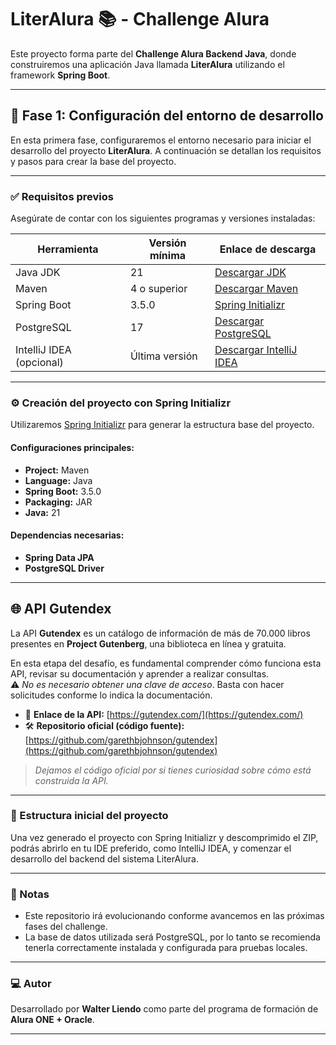 # LiterAlura 📚 - Challenge Alura

Este proyecto forma parte del **Challenge Alura Backend Java**, donde construiremos una aplicación Java llamada **LiterAlura** utilizando el framework **Spring Boot**.

---

## 🚀 Fase 1: Configuración del entorno de desarrollo

En esta primera fase, configuraremos el entorno necesario para iniciar el desarrollo del proyecto **LiterAlura**. A continuación se detallan los requisitos y pasos para crear la base del proyecto.

---

### ✅ Requisitos previos

Asegúrate de contar con los siguientes programas y versiones instaladas:

| Herramienta          | Versión mínima | Enlace de descarga                                |
|----------------------|----------------|---------------------------------------------------|
| Java JDK             | 21             | [Descargar JDK](https://www.oracle.com/java/technologies/javase/jdk21-archive-downloads.html) |
| Maven                | 4 o superior   | [Descargar Maven](https://maven.apache.org/download.cgi) |
| Spring Boot          | 3.5.0          | [Spring Initializr](https://start.spring.io/)     |
| PostgreSQL           | 17  | [Descargar PostgreSQL](https://www.postgresql.org/download/) |
| IntelliJ IDEA (opcional) | Última versión | [Descargar IntelliJ IDEA](https://www.jetbrains.com/es-es/idea/download/?section=windows) |

---

### ⚙️ Creación del proyecto con Spring Initializr

Utilizaremos [Spring Initializr](https://start.spring.io/) para generar la estructura base del proyecto.

#### Configuraciones principales:

- **Project:** Maven
- **Language:** Java
- **Spring Boot:** 3.5.0
- **Packaging:** JAR
- **Java:** 21

#### Dependencias necesarias:

- **Spring Data JPA**
- **PostgreSQL Driver**

---

## 🌐 API Gutendex

La API **Gutendex** es un catálogo de información de más de 70.000 libros presentes en **Project Gutenberg**, una biblioteca en línea y gratuita.

En esta etapa del desafío, es fundamental comprender cómo funciona esta API, revisar su documentación y aprender a realizar consultas.  
⚠️ *No es necesario obtener una clave de acceso*. Basta con hacer solicitudes conforme lo indica la documentación.

- 📘 **Enlace de la API:** [https://gutendex.com/](https://gutendex.com/)
- 🛠️ **Repositorio oficial (código fuente):** [https://github.com/garethbjohnson/gutendex](https://github.com/garethbjohnson/gutendex)

> *Dejamos el código oficial por si tienes curiosidad sobre cómo está construida la API.*

---

### 📁 Estructura inicial del proyecto

Una vez generado el proyecto con Spring Initializr y descomprimido el ZIP, podrás abrirlo en tu IDE preferido, como IntelliJ IDEA, y comenzar el desarrollo del backend del sistema LiterAlura.

---

### 📝 Notas

- Este repositorio irá evolucionando conforme avancemos en las próximas fases del challenge.
- La base de datos utilizada será PostgreSQL, por lo tanto se recomienda tenerla correctamente instalada y configurada para pruebas locales.

---

### 💻 Autor

Desarrollado por **Walter Liendo** como parte del programa de formación de **Alura ONE + Oracle**.

---
